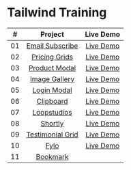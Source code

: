 # Tailwind Training

|  #  |                                                         Project                                                          |                                           Live Demo                                           |
| :-: | :----------------------------------------------------------------------------------------------------------------------: | :-------------------------------------------------------------------------------------------: |
| 01  |   [Email Subscribe](https://github.com/bradtraversy/tailwind-course-projects/tree/main/mini-projects/email-subscribe)    |          [Live Demo](https://tailwindfromscratch.com/mini-projects/email-subscribe)           |
| 02  |     [Pricing Grids](https://github.com/bradtraversy/tailwind-course-projects/tree/main/mini-projects/pricing-cards)      |    [Live Demo](https://www.tailwindfromscratch.com/mini-projects/pricing-cards/index.html)    |
| 03  |     [Product Modal](https://github.com/bradtraversy/tailwind-course-projects/tree/main/mini-projects/product-modal)      |    [Live Demo](https://www.tailwindfromscratch.com/mini-projects/product-modal/index.html)    |
| 04  |     [Image Gallery](https://github.com/bradtraversy/tailwind-course-projects/tree/main/mini-projects/image-gallery)      |    [Live Demo](https://www.tailwindfromscratch.com/mini-projects/image-gallery/index.html)    |
| 05  |       [Login Modal](https://github.com/bradtraversy/tailwind-course-projects/tree/main/mini-projects/login-modal)        |     [Live Demo](https://www.tailwindfromscratch.com/mini-projects/login-modal/index.html)     |
| 06  |        [Clipboard](https://github.com/fisheeesh/tailwind_training/tree/master/clipboard-website)        |    [Live Demo](https://clip-board-syp.netlify.app/)     |
| 07  |      [Loopstudios](https://github.com/fisheeesh/tailwind_training/tree/master/loopstudio-website)      |   [Live Demo](https://loop-stuido.netlify.app/)    |
| 08  |          [Shortly](https://github.com/fisheeesh/tailwind_training/tree/master/shortyly-website)          |     [Live Demo](https://shortly-syp.netlify.app/)      |
| 09  | [Testimonial Grid](https://github.com/fisheeesh/tailwind_training/tree/master/testimonial-grid) | [Live Demo](https://www.tailwindfromscratch.com/website-projects/testimonial-grid/index.html) |
| 10  |             [Fylo](https://github.com/fisheeesh/tailwind_training/tree/master/fylo-webiste)             |       [Live Demo](https://fylo-website-syp.netlify.app/)       |
| 11  |         [Bookmark](https://github.com/fisheeesh/tailwind_training/tree/master/bookmark-website)     |
